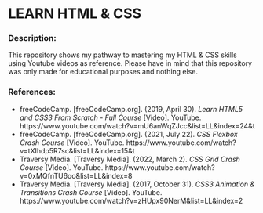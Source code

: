 # LEARN HTML & CSS
<h3>Description:</h3>
<p>This repository shows my pathway to mastering my HTML & CSS skills using Youtube videos as reference. Please have in mind that this repository was only made for educational purposes and nothing else.</p>

<h3>References:</h3>
<ul>
    <li>freeCodeCamp. [freeCodeCamp.org]. (2019, April 30). <em>Learn HTML5 and CSS3 From Scratch - Full Course</em> [Video]. YouTube. <h>https://www.youtube.com/watch?v=mU6anWqZJcc&list=LL&index=24&t</h></li>
    <li>freeCodeCamp. [freeCodeCamp.org]. (2021, July 22). <em>CSS Flexbox Crash Course</em> [Video]. YouTube. <h>https://www.youtube.com/watch?v=tXIhdp5R7sc&list=LL&index=15&t</h></li>
    <li>Traversy Media. [Traversy Media]. (2022, March 2). <em>CSS Grid Crash Course</em> [Video]. YouTube. <h>https://www.youtube.com/watch?v=0xMQfnTU6oo&list=LL&index=8</h></li>
    <li>Traversy Media. [Traversy Media]. (2017, October 31). <em>CSS3 Animation & Transitions Crash Course</em> [Video]. YouTube. <h>https://www.youtube.com/watch?v=zHUpx90NerM&list=LL&index=2</h></li>
</ul>
